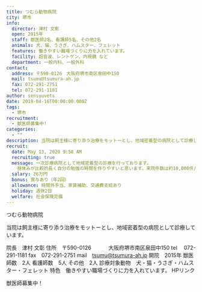 ```yaml
---
title: つむら動物病院
city: 堺市
info:
  director: 津村 文彰
  open: 2015年
  staff: 獣医師2名、看護師5名、その他2名
  animals: 犬、猫、うさぎ、ハムスター、フェレット
  features: 働きやすい職場づくりに力を入れています。
  facility: 超⾳波、レントゲン、内視鏡 など
  department: ⼀般内科、⼀般外科
contact:
  address: 〒590-0126　大阪府堺市南区泉田中150
  mail: tsumu@tsumura-ah.jp
  fax: 072-291-2751
  tel: 072-291-1181
author: sensyuvets
date: 2019-04-16T00:00:00.000Z
tags:
  - 堺市
recruitment:
  - 獣医師募集中!
categories:
  - ""
description: 当院は飼主様に寄り添う治療をモットーとし、地域密着型の病院として診療しています。
recruit:
  date: May 13, 2020 9:58 AM
  recruiting: true
  message: 一次診療病院として地域密着型の診療を行っております。
    昼休みが比較的長く自分の勉強の時間を作りやすいと思います。来院件数は約10,000件/年、手術件数は約300件/年です。
  salary: 26万円
  bonus: 賞与あり（年2回）
  allowance: 時間外手当、家賃補助、交通費支給あり
  holiday: 週休2日
  welfare: 社会保険完備
---
```


つむら動物病院

当院は飼主様に寄り添う治療をモットーとし、地域密着型の病院として診療しています。

院長　津村 文彰
住所　〒590-0126
　　　大阪府堺市南区泉田中150
tel　 072-291-1181
fax　072-291-2751
mail　tsumu@tsumura-ah.jp
開院　2015年
獣医師数　2人
看護師数　5人
その他　2人
診療対象動物　犬・猫・うさぎ・ハムスター・フェレット
特色　働きやすい職場づくりに力を入れています。
HPリンク

獣医師募集中！